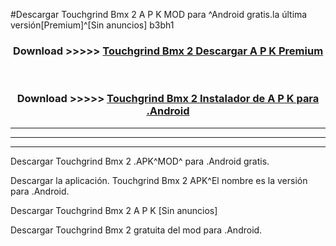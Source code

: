 #Descargar Touchgrind Bmx 2  A P K MOD para ^Android gratis.la última versión[Premium]^[Sin anuncios] b3bh1



<div align="center">
<h3>Download >>>>> <a href="https://es-web.web.app/?es= Touchgrind Bmx 2 ">Touchgrind Bmx 2  Descargar A P K Premium</a></h3><br>

<h3>Download >>>>> <a href="https://es-web.web.app/?es= Touchgrind Bmx 2 ">Touchgrind Bmx 2  Instalador de A P K para .Android</a></h3>
</div>


----------------------------------------------------------

----------------------------------------------------------

----------------------------------------------------------

Descargar Touchgrind Bmx 2  .APK^MOD^ para .Android gratis.

Descargar la aplicación. Touchgrind Bmx 2  APK^El nombre es la versión para .Android.

Descargar Touchgrind Bmx 2  A P K [Sin anuncios]

Descargar Touchgrind Bmx 2  gratuita del mod para .Android.